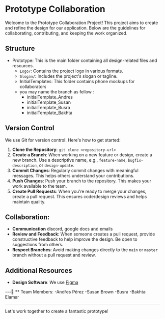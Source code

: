 # Prototype Collaboration

Welcome to the Prototype Collaboration Project! This project aims to create and refine the design for our application. Below are the guidelines for collaborating, contributing, and keeping the work organized.

## Structure
- Prototype: This is the main folder containing all design-related files and resources.
  - `Logo/`: Contains the project logo in various formats.
  - `Slogan/`: Includes the project's slogan or tagline.
  - InitialTemplates: This folder contains phone mockups for collaborators
  - you may name the branch as fellow : 
    - initialTemplate_Andres
    - initialTemplate_Susan
    - initialTemplate_Busra
    - initialTemplate_Bakhta

## Version Control
We use Git for version control. Here's how to get started:

1. **Clone the Repository**: `git clone <repository-url>`
2. **Create a Branch**: When working on a new feature or design, create a new branch. Use a descriptive name, e.g., `feature-name`, `bugfix-description`, or `design-update`.
3. **Commit Changes**: Regularly commit changes with meaningful messages. This helps others understand your contributions.
4. **Push Changes**: Push your branch to the repository. This makes your work available to the team.
5. **Create Pull Requests**: When you're ready to merge your changes, create a pull request. This ensures code/design reviews and helps maintain quality.

## Collaboration:
- **Communication** discord, google docs and emails
- **Review and Feedback**: When someone creates a pull request, provide constructive feedback to help improve the design. Be open to suggestions from others.
- **Respect Branches**: Avoid making changes directly to the `main` or `master` branch without a pull request and review.

## Additional Resources
- **Design Software**: We use [Figma](https://www.figma.com/)
  
---🫡 
** Team Members:
-Andŕes Pérez
-Susan Brown 
-Busra
-Bakhta Elamar

---

Let's work together to create a fantastic prototype!
